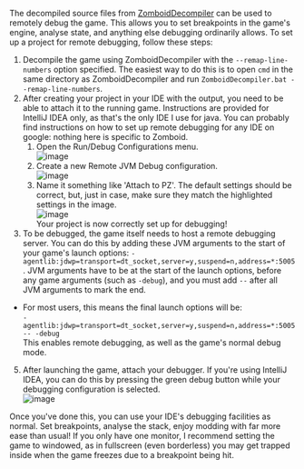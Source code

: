 The decompiled source files from [ZomboidDecompiler](https://github.com/demiurgeQuantified/ZomboidDecompiler) can be used to remotely debug the game. This allows you to set breakpoints in the game's engine, analyse state, and anything else debugging ordinarily allows. To set up a project for remote debugging, follow these steps:

1) Decompile the game using ZomboidDecompiler with the `--remap-line-numbers` option specified. The easiest way to do this is to open `cmd` in the same directory as ZomboidDecompiler and run `ZomboidDecompiler.bat --remap-line-numbers`.
2) After creating your project in your IDE with the output, you need to be able to attach it to the running game. Instructions are provided for IntelliJ IDEA only, as that's the only IDE I use for java. You can probably find instructions on how to set up remote debugging for any IDE on google: nothing here is specific to Zomboid.
   1) Open the Run/Debug Configurations menu.  
      ![image](https://github.com/user-attachments/assets/1514ab6b-4625-4844-bb0f-b9617f0f12b9)
   2) Create a new Remote JVM Debug configuration.  
      ![image](https://github.com/user-attachments/assets/0a60ae5e-af84-4609-b725-db028adf377c)
   3) Name it something like 'Attach to PZ'. The default settings should be correct, but, just in case, make sure they match the highlighted settings in the image.  
      ![image](https://github.com/user-attachments/assets/dae9f8bc-ff78-49ba-89a2-6f55675f5271)  
   Your project is now correctly set up for debugging!
 3) To be debugged, the game itself needs to host a remote debugging server. You can do this by adding these JVM arguments to the start of your game's launch options: `-agentlib:jdwp=transport=dt_socket,server=y,suspend=n,address=*:5005`. JVM arguments have to be at the start of the launch options, before any game arguments (such as `-debug`), and you must add `--` after all JVM arguments to mark the end.
   - For most users, this means the final launch options will be:  
     `-agentlib:jdwp=transport=dt_socket,server=y,suspend=n,address=*:5005 -- -debug`  
     This enables remote debugging, as well as the game's normal debug mode.
5) After launching the game, attach your debugger. If you're using IntelliJ IDEA, you can do this by pressing the green debug button while your debugging configuration is selected.  
   ![image](https://github.com/user-attachments/assets/0a8331cb-91ed-40a9-8b8c-aed618cb0140)

Once you've done this, you can use your IDE's debugging facilities as normal. Set breakpoints, analyse the stack, enjoy modding with far more ease than usual! If you only have one monitor, I recommend setting the game to windowed, as in fullscreen (even borderless) you may get trapped inside when the game freezes due to a breakpoint being hit.
